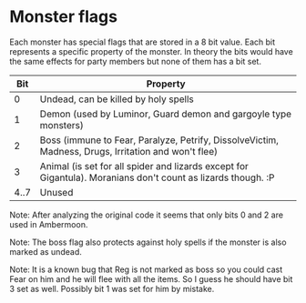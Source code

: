 # Monster flags

Each monster has special flags that are stored in a 8 bit value. Each bit represents a specific property of the monster. In theory the bits would have the same effects for party members but none of them has a bit set.

Bit | Property
----|----
0 | Undead, can be killed by holy spells
1 | Demon (used by Luminor, Guard demon and gargoyle type monsters)
2 | Boss (immune to Fear, Paralyze, Petrify, DissolveVictim, Madness, Drugs, Irritation and won't flee)
3 | Animal (is set for all spider and lizards except for Gigantula). Moranians don't count as lizards though. :P
4..7 | Unused

Note: After analyzing the original code it seems that only bits 0 and 2 are used in Ambermoon.

Note: The boss flag also protects against holy spells if the monster is also marked as undead.

Note: It is a known bug that Reg is not marked as boss so you could cast Fear on him and he will flee with all the items. So I guess he should have bit 3 set as well. Possibly bit 1 was set for him by mistake.
